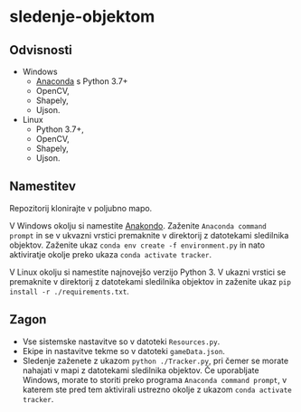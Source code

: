 # sledenje-objektom

## Odvisnosti
* Windows
  * [Anaconda](https://www.anaconda.com/) s Python 3.7+
  * OpenCV,
  * Shapely,
  * Ujson.
* Linux
  * Python 3.7+,
  * OpenCV,
  * Shapely,
  * Ujson.
  
 ## Namestitev
Repozitorij klonirajte v poljubno mapo. 

V Windows okolju si namestite [Anakondo](https://www.anaconda.com/). Zaženite `Anaconda command prompt` in se v ukvazni vrstici premaknite v direktorij z datotekami sledilnika objektov. Zaženite ukaz `conda env create -f environment.py` in nato aktiviratje okolje preko ukaza `conda activate tracker`.

V Linux okolju si namestite najnovejšo verzijo Python 3. V ukazni vrstici se premaknite v direktorij z datotekami sledilnika objektov in zaženite ukaz `pip install -r ./requirements.txt`.

## Zagon
* Vse sistemske nastavitve so v datoteki `Resources.py`.
* Ekipe in nastavitve tekme so v datoteki `gameData.json`.
* Sledenje zaženete z ukazom `python ./Tracker.py`, pri čemer se morate nahajati v mapi z datotekami sledilnika objektov. Če uporabljate Windows, morate to storiti preko programa `Anaconda command prompt`, v katerem ste pred tem aktivirali ustrezno okolje z ukazom `conda activate tracker`. 
